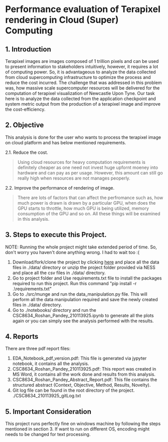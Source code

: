 # Performance evaluation of Terapixel rendering in Cloud (Super) Computing

## 1. Introduction
Terapixel images are images composed of 1 trillion pixels and can be used to
present information to stakeholders intuitively, however, it requires a lot of computing
power. So, it is advantageous to analyze the data collected from cloud
supercomputing infrastructure to optimize the process and reduce the cost incurred.
The challenge that was addressed in this problem was, how massive scale
supercomputer resources will be delivered for the computation of terapixel
visualization of Newcastle Upon Tyne.
Our task here is to analyze the data collected from the application checkpoint and
system metric output from the production of a terapixel image and improve the
cost-efficiency. 

## 2. Objective
This analysis is done for the user who wants to process the terapixel image on cloud platform and has below mentioned requirements.

2.1. Reduce the cost.

> Using cloud resources for heavy computation requirements is definitely cheaper as one need not invest huge upfornt moeney into hardware and can pay as per usage. However, this amount can still go really high when resources are not manages peoperly.

2.2. Improve the performance of rendering of image.

> There are lots of factors that can affect the perfromance such as, how much power is drawn is drawn by a particular GPU, when does the GPU starts to throttle, how much GPU is being utilized, memory consumption of the GPU and so on. All these things will be examined in this analysis. 

## 3. Steps to execute this Project.
NOTE: Running the whole project might take extended period of time. So, don't worry you haven't done anything wrong. I had to wait too :(
1. Download/fork/clone the project by clicking [here](https://github.com/roshan-pandey/Terascope) and place all the data files in ./data/ directory or unzip the project folder provided via NESS and place all the csv files in ./data/ directory.
2. Go to project folder and Use requirements.txt file to install the packages required to run this project. Run this command "pip install -r .\requirements.txt"
3. Go to ./src/munge and run the data_manipulation.py file. This will perform all the data manipulation required and save the newly created files in ./data/ directory.
4. Go to ./notebooks/ directory and run the CSC8634_Roshan_Pandey_210113925.ipynb to generate all the plots again or you can simply see the analysis performed with the results.

## 4. Reports
There are three pdf report files:
1. EDA_Notebook_pdf_version.pdf: This file is generated via jypyter notebook, it contains all the analysis.
2. CSC8634_Roshan_Pandey_210113925.pdf: This report was created in MS Word, it contains all the work done and results from this analysis.
3. CSC8634_Roshan_Pandey_Abstract_Report.pdf: This file contains the structured abstract (Context, Objective, Method, Results, Novelty).
4. Git log file can be found in the root directory of the project. ./CSC8634_210113925_gitLog.txt

## 5. Important Consideration
This project runs perfectly fine on windows machine by following the steps mentioned in section 3. If want to run on different OS, encoding might needs to be changed for text processing.
